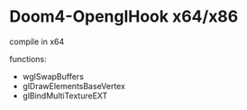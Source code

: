 # Doom4-OpenglHook x64/x86

compile in x64

functions:
- wglSwapBuffers
- glDrawElementsBaseVertex
- glBindMultiTextureEXT
